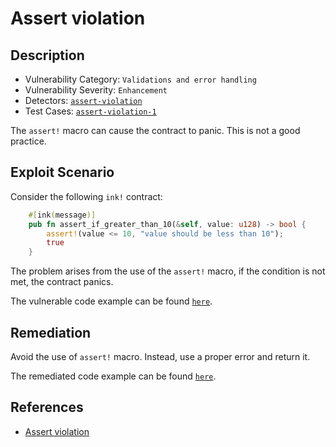 # Assert violation

## Description

- Vulnerability Category: `Validations and error handling`
- Vulnerability Severity: `Enhancement`
- Detectors: [`assert-violation`](https://github.com/CoinFabrik/scout/tree/main/detectors/assert-violation)
- Test Cases: [`assert-violation-1`](https://github.com/CoinFabrik/scout/tree/main/test-cases/assert-violation/assert-violation-1)

The `assert!` macro can cause the contract to panic. This is not a good practice.

## Exploit Scenario

Consider the following `ink!` contract:

```rust
    #[ink(message)]
    pub fn assert_if_greater_than_10(&self, value: u128) -> bool {
        assert!(value <= 10, "value should be less than 10");
        true
    }
```

The problem arises from the use of the `assert!` macro, if the condition is not met, the contract panics.

The vulnerable code example can be found [`here`](https://github.com/CoinFabrik/scout/tree/main/test-cases/assert-violation/assert-violation-1/vulnerable-example).

## Remediation

Avoid the use of `assert!` macro. Instead, use a proper error and return it.

The remediated code example can be found [`here`](https://github.com/CoinFabrik/scout/tree/main/test-cases/assert-violation/assert-violation-1/remediated-example).

## References

- [Assert violation](https://docs.alephzero.org/aleph-zero/security-course-by-kudelski-security/ink-developers-security-guideline#assert-violation)
